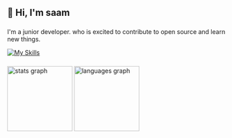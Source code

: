  <h2 align="left">👋 Hi, I'm saam</h2>

###
I'm a junior developer. who is excited to contribute to open source and learn new things.

[![My Skills](https://skillicons.dev/icons?i=js,java,html,css,php,mysql,python,github,git,azure,bootstrap,figma&perline=12)](https://skillicons.dev)

###
###


###

<div align="left">
  <img src="https://github-readme-stats.vercel.app/api?username=wlr3r&hide_title=false&hide_rank=false&show_icons=true&include_all_commits=true&count_private=true&disable_animations=false&theme=dracula&locale=en&hide_border=false&order=1" height="150" alt="stats graph"  />
  
  <img src="https://github-readme-stats.vercel.app/api/top-langs?username=wlr3r&locale=en&hide_title=false&layout=compact&card_width=320&langs_count=5&theme=dracula&hide_border=false&order=2" height="150" alt="languages graph"  />
</div>

###
